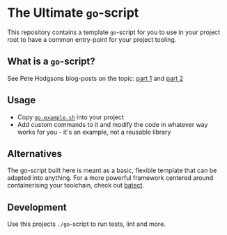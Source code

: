 # The Ultimate `go`-script

This repository contains a template `go`-script for you to use in your project root to have a common entry-point for your project tooling.

## What is a `go`-script?

See Pete Hodgsons blog-posts on the topic: [part 1](https://www.thoughtworks.com/insights/blog/praise-go-script-part-i) and [part 2](https://www.thoughtworks.com/insights/blog/praise-go-script-part-ii)

## Usage

* Copy [`go.example.sh`](./go.example.sh) into your project
* Add custom commands to it and modify the code in whatever way works for you - it's an example, not a reusable library

## Alternatives

The go-script built here is meant as a basic, flexible template that can be adapted into anything. For a more powerful framework centered around containerising your toolchain, check out [batect](https://github.com/charleskorn/batect/).

## Development

Use this projects `./go`-script to run tests, lint and more. 
